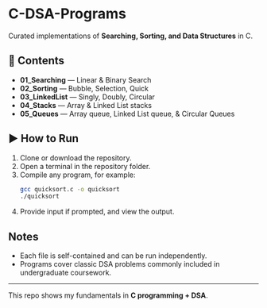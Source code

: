 # C-DSA-Programs

Curated implementations of **Searching, Sorting, and Data Structures** in C.

## 📂 Contents
- **01_Searching** — Linear & Binary Search
- **02_Sorting** — Bubble, Selection, Quick
- **03_LinkedList** — Singly, Doubly, Circular
- **04_Stacks** — Array & Linked List stacks
- **05_Queues** — Array queue, Linked List queue, & Circular Queues

## ▶️ How to Run  
1. Clone or download the repository.  
2. Open a terminal in the repository folder.  
3. Compile any program, for example:  
   ```bash
   gcc quicksort.c -o quicksort
   ./quicksort
4. Provide input if prompted, and view the output.

## Notes

- Each file is self-contained and can be run independently.
- Programs cover classic DSA problems commonly included in undergraduate coursework.

---

This repo shows my fundamentals in **C programming + DSA**.  
